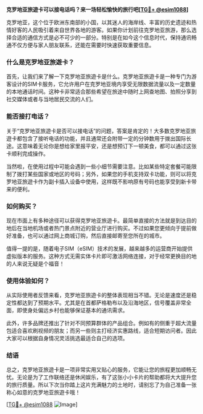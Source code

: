 **克罗地亚旅遊卡可以接电话吗？来一场轻松愉快的旅行吧[[TG💪+ @esim1088](https://t.me/s/esim1088)]**

克罗地亚，这个位于欧洲东南部的小国，以其迷人的海岸线、丰富的历史遗迹和热情好客的人民吸引着来自世界各地的游客。如果你计划前往克罗地亚旅游，那么选择合适的通信方式是必不可少的一部分。特别是在如今这个信息时代，保持通讯畅通不仅方便与家人朋友联系，还能在需要时快速获取重要信息。

### 什么是克罗地亚旅遊卡？

首先，让我们来了解一下克罗地亚旅遊卡是什么。克罗地亚旅遊卡是一种专门为游客设计的SIM卡服务，它允许用户在克罗地亚境内享受无限数据流量以及一定数量的本地通话时间。这种卡非常适合那些希望在旅途中随时上网查地图、拍照分享到社交媒体或者与当地居民交流的人们。

### 能否接打电话？

关于“克罗地亚旅遊卡是否可以接电话”的问题，答案是肯定的！大多数克罗地亚旅遊卡都包含了接听电话的功能，并且通常还会附带一定的分钟数用于拨出国际长途。这意味着无论你是想给家里报平安，还是想预订下一顿美食，都可以通过这张卡顺利完成操作。

当然啦，在使用过程中可能会遇到一些小细节需要注意。比如某些特定套餐可能限制了拨打某些国家或地区的号码；另外，如果您的手机支持双卡功能，则可以将克罗地亚旅遊卡作为副卡插入设备中使用，这样既不影响原有号码也能享受到新卡带来的便利。

### 如何购买？

现在市面上有多种途径可以获得克罗地亚旅遊卡。最简单直接的方法就是到达目的地后在当地机场或者热门景点附近的营业厅进行购买。不过如果您更倾向于提前做好准备，也可以通过网上商城订购，然后直接邮寄至您所在的城市。

值得一提的是，随着电子SIM（eSIM）技术的发展，越来越多的运营商开始提供虚拟版本的服务。这种方式无需实体卡片即可激活网络连接，对于经常更换目的地的人来说无疑是个福音！

### 使用体验如何？

从实际使用者反馈来看，克罗地亚旅遊卡的整体表现相当不错。无论是速度还是稳定性都达到了预期水平。尤其是在首都萨格勒布以及沿海地区，信号覆盖非常全面，即使身处偏远乡村也能够保证基本的通讯需求。

此外，许多品牌还推出了针对不同预算群体的产品组合。例如有的侧重于超大流量包适合喜欢刷视频的朋友；而另一些则主打经济实惠路线，适合短期访问者。因此大家可以根据自身情况灵活挑选最适合自己的选项。

### 结语

总之，克罗地亚旅遊卡是一项非常实用又贴心的服务，它能让您的旅程更加顺畅无忧。无论是为了工作联络还是休闲娱乐，有了这张小小卡片的帮助都将大大提升您的旅行质量。所以下次当你踏上这片充满魅力的土地时，请别忘了为自己准备一张称心如意的克罗地亚旅遊卡哦！

[[TG💪+ @esim1088](https://t.me/s/esim1088) ![Image](https://i.postimg.cc/4NQfJmqS/Snipaste-2025-05-13-00-14-12.png)]